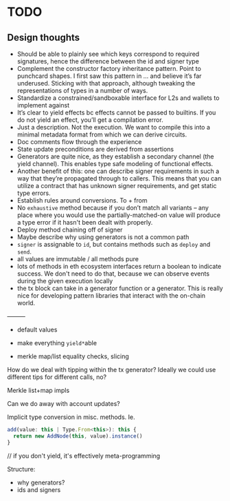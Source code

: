 # TODO

## Design thoughts

- Should be able to plainly see which keys correspond to required signatures, hence the difference
  between the id and signer type
- Complement the constructor factory inheritance pattern. Point to punchcard shapes. I first saw
  this pattern in … and believe it’s far underused. Sticking with that approach, although tweaking
  the representations of types in a number of ways.
- Standardize a constrained/sandboxable interface for L2s and wallets to implement against
- It’s clear to yield effects bc effects cannot be passed to builtins. If you do not yield an
  effect, you’ll get a compilation error.
- Just a description. Not the execution. We want to compile this into a minimal metadata format from
  which we can derive circuits.
- Doc comments flow through the experience
- State update preconditions are derived from assertions
- Generators are quite nice, as they establish a secondary channel (the yield channel). This enables
  type safe modeling of functional effects.
- Another benefit of this: one can describe signer requirements in such a way that they’re
  propagated through to callers. This means that you can utilize a contract that has unknown signer
  requirements, and get static type errors.
- Establish rules around conversions. To + from
- No `exhaustive` method because if you don’t match all variants – any place where you would use the
  partially-matched-on value will produce a type error if it hasn't been dealt with properly.
- Deploy method chaining off of signer
- Maybe describe why using generators is not a common path
- `signer` is assignable to `id`, but contains methods such as `deploy` and `send`.
- all values are immutable / all methods pure
- lots of methods in eth ecosystem interfaces return a boolean to indicate success. We don't need to
  do that, because we can observe events during the given execution locally
- the tx block can take in a generator function or a generator. This is really nice for developing
  pattern libraries that interact with the on-chain world.

———

- default values

- make everything `yield*`able

- merkle map/list equality checks, slicing

How do we deal with tipping within the tx generator? Ideally we could use different tips for
different calls, no?

Merkle list+map impls

Can we do away with account updates?

Implicit type conversion in misc. methods. Ie.

```ts
add(value: this | Type.From<this>): this {
  return new AddNode(this, value).instance()
}
```

<!--

Be consistent about convention around type names/tags/misc.

// trap
// deps
// sign
// event

-->

// if you don't yield, it's effectively meta-programming

Structure:

- why generators?
- ids and signers
